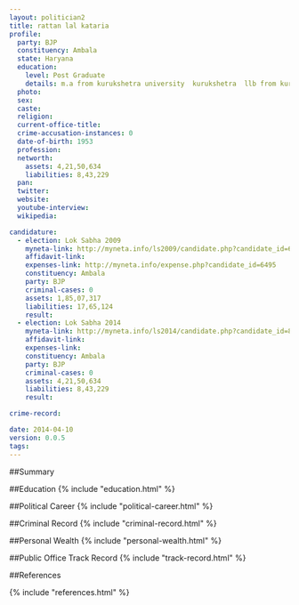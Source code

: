```yaml
---
layout: politician2
title: rattan lal kataria
profile: 
  party: BJP
  constituency: Ambala
  state: Haryana
  education: 
    level: Post Graduate
    details: m.a from kurukshetra university  kurukshetra  llb from kurukshetra university  kurukshetra  b.a. hons. from s.d college  ambala cantt and matrix from govt. high school  ladwa
  photo: 
  sex: 
  caste: 
  religion: 
  current-office-title: 
  crime-accusation-instances: 0
  date-of-birth: 1953
  profession: 
  networth: 
    assets: 4,21,50,634
    liabilities: 8,43,229
  pan: 
  twitter: 
  website: 
  youtube-interview: 
  wikipedia: 

candidature: 
  - election: Lok Sabha 2009
    myneta-link: http://myneta.info/ls2009/candidate.php?candidate_id=6495
    affidavit-link: 
    expenses-link: http://myneta.info/expense.php?candidate_id=6495
    constituency: Ambala 
    party: BJP
    criminal-cases: 0
    assets: 1,85,07,317
    liabilities: 17,65,124
    result:  
  - election: Lok Sabha 2014
    myneta-link: http://myneta.info/ls2014/candidate.php?candidate_id=89
    affidavit-link: 
    expenses-link: 
    constituency: Ambala 
    party: BJP
    criminal-cases: 0
    assets: 4,21,50,634
    liabilities: 8,43,229
    result:  

crime-record: 

date: 2014-04-10
version: 0.0.5
tags: 
---
```


##Summary


##Education
{% include "education.html" %}


##Political Career
{% include "political-career.html" %}


##Criminal Record
{% include "criminal-record.html" %}


##Personal Wealth
{% include "personal-wealth.html" %}


##Public Office Track Record
{% include "track-record.html" %}


##References


{% include "references.html" %}
